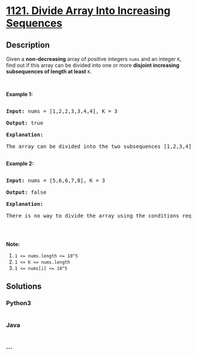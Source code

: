 # [1121. Divide Array Into Increasing Sequences](https://leetcode.com/problems/divide-array-into-increasing-sequences)



## Description

<p>Given a <strong>non-decreasing</strong> array of positive integers&nbsp;<code>nums</code>&nbsp;and an integer <code>K</code>, find out if this array can be divided into one or more <strong>disjoint increasing subsequences of length at least</strong> <code>K</code>.</p>



<p>&nbsp;</p>



<p><strong>Example 1:</strong></p>



<pre>

<strong>Input: </strong>nums = <span id="example-input-1-1">[1,2,2,3,3,4,4]</span>, K = <span id="example-input-1-2">3</span>

<strong>Output: </strong><span id="example-output-1">true</span>

<strong>Explanation: </strong>

The array can be divided into the two subsequences [1,2,3,4] and [2,3,4] with lengths at least 3 each.

</pre>



<p><strong>Example 2:</strong></p>



<pre>

<strong>Input: </strong>nums = <span id="example-input-2-1">[5,6,6,7,8]</span>, K = <span id="example-input-2-2">3</span>

<strong>Output: </strong><span id="example-output-2">false</span>

<strong>Explanation: </strong>

There is no way to divide the array using the conditions required.

</pre>



<p>&nbsp;</p>



<p><strong>Note:</strong></p>



<ol>
	<li><code>1 &lt;= nums.length&nbsp;&lt;= 10^5</code></li>
	<li><code>1 &lt;= K &lt;= nums.length</code></li>
	<li><code>1 &lt;= nums[i] &lt;= 10^5</code></li>
</ol>



## Solutions

<!-- tabs:start -->

### **Python3**

```python

```

### **Java**

```java

```

### **...**

```

```

<!-- tabs:end -->
